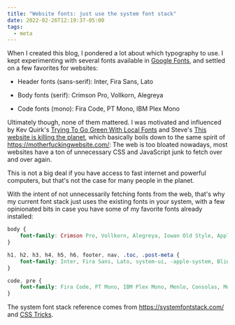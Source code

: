 ```yaml
---
title: "Website fonts: just use the system font stack"
date: 2022-02-26T12:19:37-05:00
tags:
  - meta
---
```


When I created this blog, I pondered a lot about which typography to use. I
kept experimenting with several fonts available in [Google
Fonts](https://fonts.google.com/), and settled on a few favorites for websites:

- Header fonts (sans-serif): Inter, Fira Sans, Lato

- Body fonts (serif): Crimson Pro, Vollkorn, Alegreya

- Code fonts (mono): Fira Code, PT Mono, IBM Plex Mono

Ultimately though, none of them mattered. I was motivated and
influenced by Kev Quirk's [Trying To Go Green With Local
Fonts](https://kevq.uk/how-local-fonts-can-save-the-environment/)
and Steve's [This website is killing the
planet](https://visitmy.website/2020/07/13/this-website-is-killing-the-planet/),
which basically boils down to the same spirit of
https://motherfuckingwebsite.com/: The web is too bloated
nowadays, most websites have a ton of unnecessary CSS and
JavaScript junk to fetch over and over again.

This is not a big deal if you have access to fast internet and
powerful computers, but that's not the case for many people in
the planet.

With the intent of not unnecessarily fetching fonts from the web, that's why my
current font stack just uses the existing fonts in your system, with a few
opinionated bits in case you have some of my favorite fonts already installed:

```css
body {
    font-family: Crimson Pro, Vollkorn, Alegreya, Iowan Old Style, Apple Garamond, Baskerville, Times New Roman, Noto Serif, Droid Serif, Times, Source Serif Pro, serif, Apple Color Emoji, Segoe UI Emoji, Segoe UI Symbol, Noto Color Emoji;
}

h1, h2, h3, h4, h5, h6, footer, nav, .toc, .post-meta {
    font-family: Inter, Fira Sans, Lato, system-ui, -apple-system, BlinkMacSystemFont, Avenir Next, Avenir, Segoe UI, Helvetica Neue, Helvetica, Ubuntu, Roboto, Noto, Cantarell, Arial, sans-serif;
}

code, pre {
    font-family: Fira Code, PT Mono, IBM Plex Mono, Menlo, Consolas, Monaco, Liberation Mono, Ubuntu Mono, Lucida Console, monospace;
}
```

The system font stack reference comes from https://systemfontstack.com/ and [CSS Tricks](https://css-tricks.com/snippets/css/system-font-stack/).
